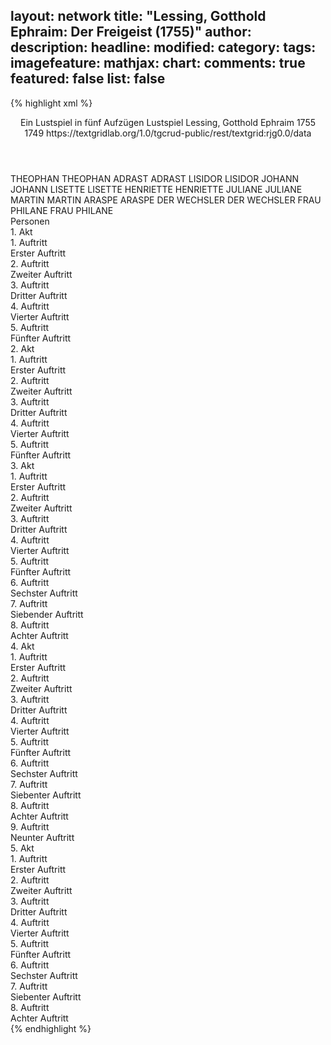 layout: network
title: "Lessing, Gotthold Ephraim: Der Freigeist (1755)"
author:
description:
headline:
modified:
category:
tags:
imagefeature:
mathjax:
chart:
comments: true
featured: false
list: false
---
{% highlight xml %}
<?xml-model href="https://raw.githubusercontent.com/DLiNa/project/master/rules/lina.rnc"?><?xml-model href="https://raw.githubusercontent.com/DLiNa/project/master/rules/lina.sch"?>
<play xmlns="http://lina.digital">
  <header>
    <title>Der Freigeist</title>
    <subtitle>Ein Lustspiel in fünf Aufzügen</subtitle>
    <genretitle>Lustspiel</genretitle>
    <author>Lessing, Gotthold Ephraim</author>
    <date type="print" when="1755">1755</date>
    <date type="premiere"/>
    <date type="written" when="1749">1749</date>
    <source>https://textgridlab.org/1.0/tgcrud-public/rest/textgrid:rjg0.0/data</source>
  </header>
  <personae>
    <character>
      <name>THEOPHAN</name>
      <alias xml:id="theophan">
        <name>THEOPHAN</name>
      </alias>
    </character>
    <character>
      <name>ADRAST</name>
      <alias xml:id="adrast">
        <name>ADRAST</name>
      </alias>
    </character>
    <character>
      <name>LISIDOR</name>
      <alias xml:id="lisidor">
        <name>LISIDOR</name>
      </alias>
    </character>
    <character>
      <name>JOHANN</name>
      <alias xml:id="johann">
        <name>JOHANN</name>
      </alias>
    </character>
    <character>
      <name>LISETTE</name>
      <alias xml:id="lisette">
        <name>LISETTE</name>
      </alias>
    </character>
    <character>
      <name>HENRIETTE</name>
      <alias xml:id="henriette">
        <name>HENRIETTE</name>
      </alias>
    </character>
    <character>
      <name>JULIANE</name>
      <alias xml:id="juliane">
        <name>JULIANE</name>
      </alias>
    </character>
    <character>
      <name>MARTIN</name>
      <alias xml:id="martin">
        <name>MARTIN</name>
      </alias>
    </character>
    <character>
      <name>ARASPE</name>
      <alias xml:id="araspe">
        <name>ARASPE</name>
      </alias>
    </character>
    <character>
      <name>DER WECHSLER</name>
      <alias xml:id="der_wechsler">
        <name>DER WECHSLER</name>
      </alias>
    </character>
    <character>
      <name>FRAU PHILANE</name>
      <alias xml:id="frau_philane">
        <name>FRAU PHILANE</name>
      </alias>
    </character>
  </personae>
  <text>
    <div>
      <head>Personen</head>
    </div>
    <div>
      <head>1. Akt</head>
      <div>
        <head>1. Auftritt</head>
        <div>
          <head>Erster Auftritt</head>
          <sp who="#theophan">
            <amount n="23" unit="speech_acts"/>
            <amount n="1007" unit="words"/>
            <amount n="9" unit="lines"/>
            <amount n="5869" unit="chars"/>
          </sp>
          <sp who="#adrast">
            <amount n="22" unit="speech_acts"/>
            <amount n="657" unit="words"/>
            <amount n="10" unit="lines"/>
            <amount n="3836" unit="chars"/>
          </sp>
        </div>
      </div>
      <div>
        <head>2. Auftritt</head>
        <div>
          <head>Zweiter Auftritt</head>
          <sp who="#adrast">
            <amount n="1" unit="speech_acts"/>
            <amount n="176" unit="words"/>
            <amount n="978" unit="chars"/>
          </sp>
        </div>
      </div>
      <div>
        <head>3. Auftritt</head>
        <div>
          <head>Dritter Auftritt</head>
          <sp who="#lisidor">
            <amount n="15" unit="speech_acts"/>
            <amount n="772" unit="words"/>
            <amount n="5" unit="lines"/>
            <amount n="4109" unit="chars"/>
          </sp>
          <sp who="#adrast">
            <amount n="14" unit="speech_acts"/>
            <amount n="265" unit="words"/>
            <amount n="9" unit="lines"/>
            <amount n="1560" unit="chars"/>
          </sp>
        </div>
      </div>
      <div>
        <head>4. Auftritt</head>
        <div>
          <head>Vierter Auftritt</head>
          <sp who="#johann">
            <amount n="14" unit="speech_acts"/>
            <amount n="99" unit="words"/>
            <amount n="13" unit="lines"/>
            <amount n="504" unit="chars"/>
          </sp>
          <sp who="#lisidor">
            <amount n="9" unit="speech_acts"/>
            <amount n="103" unit="words"/>
            <amount n="8" unit="lines"/>
            <amount n="529" unit="chars"/>
          </sp>
          <sp who="#adrast">
            <amount n="9" unit="speech_acts"/>
            <amount n="42" unit="words"/>
            <amount n="9" unit="lines"/>
            <amount n="215" unit="chars"/>
          </sp>
        </div>
      </div>
      <div>
        <head>5. Auftritt</head>
        <div>
          <head>Fünfter Auftritt</head>
          <sp who="#johann">
            <amount n="28" unit="speech_acts"/>
            <amount n="634" unit="words"/>
            <amount n="13" unit="lines"/>
            <amount n="3245" unit="chars"/>
          </sp>
          <sp who="#adrast">
            <amount n="27" unit="speech_acts"/>
            <amount n="382" unit="words"/>
            <amount n="22" unit="lines"/>
            <amount n="2034" unit="chars"/>
          </sp>
        </div>
      </div>
    </div>
    <div>
      <head>2. Akt</head>
      <div>
        <head>1. Auftritt</head>
        <div>
          <head>Erster Auftritt</head>
          <sp who="#lisette">
            <amount n="12" unit="speech_acts"/>
            <amount n="345" unit="words"/>
            <amount n="7" unit="lines"/>
            <amount n="1952" unit="chars"/>
          </sp>
          <sp who="#henriette">
            <amount n="15" unit="speech_acts"/>
            <amount n="562" unit="words"/>
            <amount n="6" unit="lines"/>
            <amount n="3067" unit="chars"/>
          </sp>
          <sp who="#juliane">
            <amount n="12" unit="speech_acts"/>
            <amount n="415" unit="words"/>
            <amount n="6" unit="lines"/>
            <amount n="2322" unit="chars"/>
          </sp>
        </div>
      </div>
      <div>
        <head>2. Auftritt</head>
        <div>
          <head>Zweiter Auftritt</head>
          <sp who="#henriette">
            <amount n="9" unit="speech_acts"/>
            <amount n="230" unit="words"/>
            <amount n="6" unit="lines"/>
            <amount n="1217" unit="chars"/>
          </sp>
          <sp who="#juliane">
            <amount n="7" unit="speech_acts"/>
            <amount n="108" unit="words"/>
            <amount n="5" unit="lines"/>
            <amount n="654" unit="chars"/>
          </sp>
          <sp who="#theophan">
            <amount n="8" unit="speech_acts"/>
            <amount n="362" unit="words"/>
            <amount n="4" unit="lines"/>
            <amount n="2062" unit="chars"/>
          </sp>
        </div>
      </div>
      <div>
        <head>3. Auftritt</head>
        <div>
          <head>Dritter Auftritt</head>
          <sp who="#lisette">
            <amount n="13" unit="speech_acts"/>
            <amount n="616" unit="words"/>
            <amount n="4" unit="lines"/>
            <amount n="3378" unit="chars"/>
          </sp>
          <sp who="#theophan">
            <amount n="13" unit="speech_acts"/>
            <amount n="150" unit="words"/>
            <amount n="11" unit="lines"/>
            <amount n="811" unit="chars"/>
          </sp>
        </div>
      </div>
      <div>
        <head>4. Auftritt</head>
        <div>
          <head>Vierter Auftritt</head>
          <sp who="#lisette">
            <amount n="1" unit="speech_acts"/>
            <amount n="124" unit="words"/>
            <amount n="663" unit="chars"/>
          </sp>
        </div>
      </div>
      <div>
        <head>5. Auftritt</head>
        <div>
          <head>Fünfter Auftritt</head>
          <sp who="#johann">
            <amount n="35" unit="speech_acts"/>
            <amount n="1139" unit="words"/>
            <amount n="19" unit="lines"/>
            <amount n="5925" unit="chars"/>
          </sp>
          <sp who="#martin">
            <amount n="37" unit="speech_acts"/>
            <amount n="815" unit="words"/>
            <amount n="23" unit="lines"/>
            <amount n="3990" unit="chars"/>
          </sp>
          <sp who="#lisette">
            <amount n="4" unit="speech_acts"/>
            <amount n="34" unit="words"/>
            <amount n="4" unit="lines"/>
            <amount n="180" unit="chars"/>
          </sp>
        </div>
      </div>
    </div>
    <div>
      <head>3. Akt</head>
      <div>
        <head>1. Auftritt</head>
        <div>
          <head>Erster Auftritt</head>
          <sp who="#araspe">
            <amount n="14" unit="speech_acts"/>
            <amount n="705" unit="words"/>
            <amount n="7" unit="lines"/>
            <amount n="3910" unit="chars"/>
          </sp>
          <sp who="#theophan">
            <amount n="13" unit="speech_acts"/>
            <amount n="689" unit="words"/>
            <amount n="7" unit="lines"/>
            <amount n="3859" unit="chars"/>
          </sp>
        </div>
      </div>
      <div>
        <head>2. Auftritt</head>
        <div>
          <head>Zweiter Auftritt</head>
          <sp who="#adrast">
            <amount n="5" unit="speech_acts"/>
            <amount n="47" unit="words"/>
            <amount n="4" unit="lines"/>
            <amount n="262" unit="chars"/>
          </sp>
          <sp who="#theophan">
            <amount n="4" unit="speech_acts"/>
            <amount n="82" unit="words"/>
            <amount n="3" unit="lines"/>
            <amount n="467" unit="chars"/>
          </sp>
          <sp who="#araspe">
            <amount n="3" unit="speech_acts"/>
            <amount n="54" unit="words"/>
            <amount n="2" unit="lines"/>
            <amount n="288" unit="chars"/>
          </sp>
        </div>
      </div>
      <div>
        <head>3. Auftritt</head>
        <div>
          <head>Dritter Auftritt</head>
          <sp who="#adrast">
            <amount n="1" unit="speech_acts"/>
            <amount n="72" unit="words"/>
            <amount n="415" unit="chars"/>
          </sp>
        </div>
      </div>
      <div>
        <head>4. Auftritt</head>
        <div>
          <head>Vierter Auftritt</head>
          <sp who="#johann">
            <amount n="11" unit="speech_acts"/>
            <amount n="217" unit="words"/>
            <amount n="7" unit="lines"/>
            <amount n="1174" unit="chars"/>
          </sp>
          <sp who="#adrast">
            <amount n="10" unit="speech_acts"/>
            <amount n="189" unit="words"/>
            <amount n="7" unit="lines"/>
            <amount n="1010" unit="chars"/>
          </sp>
        </div>
      </div>
      <div>
        <head>5. Auftritt</head>
        <div>
          <head>Fünfter Auftritt</head>
          <sp who="#theophan">
            <amount n="23" unit="speech_acts"/>
            <amount n="551" unit="words"/>
            <amount n="12" unit="lines"/>
            <amount n="3076" unit="chars"/>
          </sp>
          <sp who="#adrast">
            <amount n="23" unit="speech_acts"/>
            <amount n="394" unit="words"/>
            <amount n="17" unit="lines"/>
            <amount n="2137" unit="chars"/>
          </sp>
          <sp who="#johann">
            <amount n="6" unit="speech_acts"/>
            <amount n="74" unit="words"/>
            <amount n="4" unit="lines"/>
            <amount n="372" unit="chars"/>
          </sp>
        </div>
      </div>
      <div>
        <head>6. Auftritt</head>
        <div>
          <head>Sechster Auftritt</head>
          <sp who="#adrast">
            <amount n="6" unit="speech_acts"/>
            <amount n="144" unit="words"/>
            <amount n="3" unit="lines"/>
            <amount n="737" unit="chars"/>
          </sp>
          <sp who="#theophan">
            <amount n="6" unit="speech_acts"/>
            <amount n="87" unit="words"/>
            <amount n="5" unit="lines"/>
            <amount n="465" unit="chars"/>
          </sp>
        </div>
      </div>
      <div>
        <head>7. Auftritt</head>
        <div>
          <head>Siebender Auftritt</head>
          <sp who="#adrast">
            <amount n="1" unit="speech_acts"/>
            <amount n="141" unit="words"/>
            <amount n="777" unit="chars"/>
          </sp>
        </div>
      </div>
      <div>
        <head>8. Auftritt</head>
        <div>
          <head>Achter Auftritt</head>
          <sp who="#henriette">
            <amount n="14" unit="speech_acts"/>
            <amount n="434" unit="words"/>
            <amount n="5" unit="lines"/>
            <amount n="2381" unit="chars"/>
          </sp>
          <sp who="#adrast">
            <amount n="13" unit="speech_acts"/>
            <amount n="204" unit="words"/>
            <amount n="9" unit="lines"/>
            <amount n="1123" unit="chars"/>
          </sp>
        </div>
      </div>
    </div>
    <div>
      <head>4. Akt</head>
      <div>
        <head>1. Auftritt</head>
        <div>
          <head>Erster Auftritt</head>
          <sp who="#henriette">
            <amount n="13" unit="speech_acts"/>
            <amount n="229" unit="words"/>
            <amount n="8" unit="lines"/>
            <amount n="1234" unit="chars"/>
          </sp>
          <sp who="#juliane">
            <amount n="13" unit="speech_acts"/>
            <amount n="183" unit="words"/>
            <amount n="11" unit="lines"/>
            <amount n="987" unit="chars"/>
          </sp>
          <sp who="#lisette">
            <amount n="2" unit="speech_acts"/>
            <amount n="54" unit="words"/>
            <amount n="306" unit="chars"/>
          </sp>
        </div>
      </div>
      <div>
        <head>2. Auftritt</head>
        <div>
          <head>Zweiter Auftritt</head>
          <sp who="#henriette">
            <amount n="6" unit="speech_acts"/>
            <amount n="217" unit="words"/>
            <amount n="2" unit="lines"/>
            <amount n="1245" unit="chars"/>
          </sp>
          <sp who="#juliane">
            <amount n="2" unit="speech_acts"/>
            <amount n="11" unit="words"/>
            <amount n="2" unit="lines"/>
            <amount n="68" unit="chars"/>
          </sp>
          <sp who="#adrast">
            <amount n="2" unit="speech_acts"/>
            <amount n="26" unit="words"/>
            <amount n="2" unit="lines"/>
            <amount n="147" unit="chars"/>
          </sp>
          <sp who="#lisette">
            <amount n="1" unit="speech_acts"/>
            <amount n="9" unit="words"/>
            <amount n="1" unit="lines"/>
            <amount n="53" unit="chars"/>
          </sp>
        </div>
      </div>
      <div>
        <head>3. Auftritt</head>
        <div>
          <head>Dritter Auftritt</head>
          <sp who="#juliane">
            <amount n="19" unit="speech_acts"/>
            <amount n="645" unit="words"/>
            <amount n="11" unit="lines"/>
            <amount n="3729" unit="chars"/>
          </sp>
          <sp who="#adrast">
            <amount n="18" unit="speech_acts"/>
            <amount n="1031" unit="words"/>
            <amount n="9" unit="lines"/>
            <amount n="5799" unit="chars"/>
          </sp>
        </div>
      </div>
      <div>
        <head>4. Auftritt</head>
        <div>
          <head>Vierter Auftritt</head>
          <sp who="#henriette">
            <amount n="2" unit="speech_acts"/>
            <amount n="15" unit="words"/>
            <amount n="2" unit="lines"/>
            <amount n="76" unit="chars"/>
          </sp>
          <sp who="#adrast">
            <amount n="2" unit="speech_acts"/>
            <amount n="186" unit="words"/>
            <amount n="1032" unit="chars"/>
          </sp>
          <sp who="#juliane">
            <amount n="1" unit="speech_acts"/>
            <amount n="7" unit="words"/>
            <amount n="1" unit="lines"/>
            <amount n="30" unit="chars"/>
          </sp>
        </div>
      </div>
      <div>
        <head>5. Auftritt</head>
        <div>
          <head>Fünfter Auftritt</head>
          <sp who="#adrast">
            <amount n="6" unit="speech_acts"/>
            <amount n="200" unit="words"/>
            <amount n="1" unit="lines"/>
            <amount n="1081" unit="chars"/>
          </sp>
          <sp who="#juliane">
            <amount n="5" unit="speech_acts"/>
            <amount n="36" unit="words"/>
            <amount n="5" unit="lines"/>
            <amount n="212" unit="chars"/>
          </sp>
        </div>
      </div>
      <div>
        <head>6. Auftritt</head>
        <div>
          <head>Sechster Auftritt</head>
          <sp who="#juliane">
            <amount n="3" unit="speech_acts"/>
            <amount n="75" unit="words"/>
            <amount n="1" unit="lines"/>
            <amount n="438" unit="chars"/>
          </sp>
          <sp who="#adrast">
            <amount n="1" unit="speech_acts"/>
            <amount n="67" unit="words"/>
            <amount n="385" unit="chars"/>
          </sp>
          <sp who="#theophan">
            <amount n="2" unit="speech_acts"/>
            <amount n="27" unit="words"/>
            <amount n="1" unit="lines"/>
            <amount n="156" unit="chars"/>
          </sp>
        </div>
      </div>
      <div>
        <head>7. Auftritt</head>
        <div>
          <head>Siebenter Auftritt</head>
          <sp who="#theophan">
            <amount n="8" unit="speech_acts"/>
            <amount n="177" unit="words"/>
            <amount n="5" unit="lines"/>
            <amount n="926" unit="chars"/>
          </sp>
          <sp who="#adrast">
            <amount n="7" unit="speech_acts"/>
            <amount n="326" unit="words"/>
            <amount n="2" unit="lines"/>
            <amount n="1779" unit="chars"/>
          </sp>
        </div>
      </div>
      <div>
        <head>8. Auftritt</head>
        <div>
          <head>Achter Auftritt</head>
          <sp who="#henriette">
            <amount n="15" unit="speech_acts"/>
            <amount n="180" unit="words"/>
            <amount n="12" unit="lines"/>
            <amount n="972" unit="chars"/>
          </sp>
          <sp who="#theophan">
            <amount n="14" unit="speech_acts"/>
            <amount n="172" unit="words"/>
            <amount n="11" unit="lines"/>
            <amount n="892" unit="chars"/>
          </sp>
          <sp who="#lisette">
            <amount n="18" unit="speech_acts"/>
            <amount n="581" unit="words"/>
            <amount n="9" unit="lines"/>
            <amount n="3190" unit="chars"/>
          </sp>
        </div>
      </div>
      <div>
        <head>9. Auftritt</head>
        <div>
          <head>Neunter Auftritt</head>
          <sp who="#der_wechsler">
            <amount n="9" unit="speech_acts"/>
            <amount n="128" unit="words"/>
            <amount n="7" unit="lines"/>
            <amount n="688" unit="chars"/>
          </sp>
          <sp who="#theophan">
            <amount n="9" unit="speech_acts"/>
            <amount n="144" unit="words"/>
            <amount n="6" unit="lines"/>
            <amount n="801" unit="chars"/>
          </sp>
        </div>
      </div>
    </div>
    <div>
      <head>5. Akt</head>
      <div>
        <head>1. Auftritt</head>
        <div>
          <head>Erster Auftritt</head>
          <sp who="#adrast">
            <amount n="23" unit="speech_acts"/>
            <amount n="429" unit="words"/>
            <amount n="13" unit="lines"/>
            <amount n="2325" unit="chars"/>
          </sp>
          <sp who="#der_wechsler">
            <amount n="23" unit="speech_acts"/>
            <amount n="345" unit="words"/>
            <amount n="18" unit="lines"/>
            <amount n="1865" unit="chars"/>
          </sp>
        </div>
      </div>
      <div>
        <head>2. Auftritt</head>
        <div>
          <head>Zweiter Auftritt</head>
          <sp who="#adrast">
            <amount n="1" unit="speech_acts"/>
            <amount n="183" unit="words"/>
            <amount n="957" unit="chars"/>
          </sp>
        </div>
      </div>
      <div>
        <head>3. Auftritt</head>
        <div>
          <head>Dritter Auftritt</head>
          <sp who="#theophan">
            <amount n="49" unit="speech_acts"/>
            <amount n="1070" unit="words"/>
            <amount n="34" unit="lines"/>
            <amount n="5949" unit="chars"/>
          </sp>
          <sp who="#adrast">
            <amount n="48" unit="speech_acts"/>
            <amount n="1031" unit="words"/>
            <amount n="28" unit="lines"/>
            <amount n="5620" unit="chars"/>
          </sp>
        </div>
      </div>
      <div>
        <head>4. Auftritt</head>
        <div>
          <head>Vierter Auftritt</head>
          <sp who="#lisidor">
            <amount n="13" unit="speech_acts"/>
            <amount n="403" unit="words"/>
            <amount n="6" unit="lines"/>
            <amount n="2093" unit="chars"/>
          </sp>
          <sp who="#theophan">
            <amount n="7" unit="speech_acts"/>
            <amount n="110" unit="words"/>
            <amount n="5" unit="lines"/>
            <amount n="574" unit="chars"/>
          </sp>
          <sp who="#adrast">
            <amount n="5" unit="speech_acts"/>
            <amount n="55" unit="words"/>
            <amount n="4" unit="lines"/>
            <amount n="312" unit="chars"/>
          </sp>
          <sp who="#theophan #adrast">
            <amount n="1" unit="speech_acts"/>
            <amount n="7" unit="words"/>
            <amount n="1" unit="lines"/>
            <amount n="29" unit="chars"/>
          </sp>
        </div>
      </div>
      <div>
        <head>5. Auftritt</head>
        <div>
          <head>Fünfter Auftritt</head>
          <sp who="#lisette">
            <amount n="7" unit="speech_acts"/>
            <amount n="55" unit="words"/>
            <amount n="6" unit="lines"/>
            <amount n="289" unit="chars"/>
          </sp>
          <sp who="#lisidor">
            <amount n="6" unit="speech_acts"/>
            <amount n="27" unit="words"/>
            <amount n="6" unit="lines"/>
            <amount n="147" unit="chars"/>
          </sp>
        </div>
      </div>
      <div>
        <head>6. Auftritt</head>
        <div>
          <head>Sechster Auftritt</head>
          <sp who="#lisidor">
            <amount n="9" unit="speech_acts"/>
            <amount n="220" unit="words"/>
            <amount n="5" unit="lines"/>
            <amount n="1175" unit="chars"/>
          </sp>
          <sp who="#adrast">
            <amount n="7" unit="speech_acts"/>
            <amount n="94" unit="words"/>
            <amount n="5" unit="lines"/>
            <amount n="486" unit="chars"/>
          </sp>
          <sp who="#theophan">
            <amount n="3" unit="speech_acts"/>
            <amount n="17" unit="words"/>
            <amount n="3" unit="lines"/>
            <amount n="90" unit="chars"/>
          </sp>
        </div>
      </div>
      <div>
        <head>7. Auftritt</head>
        <div>
          <head>Siebenter Auftritt</head>
          <sp who="#lisette">
            <amount n="4" unit="speech_acts"/>
            <amount n="59" unit="words"/>
            <amount n="3" unit="lines"/>
            <amount n="348" unit="chars"/>
          </sp>
          <sp who="#lisidor">
            <amount n="7" unit="speech_acts"/>
            <amount n="121" unit="words"/>
            <amount n="4" unit="lines"/>
            <amount n="698" unit="chars"/>
          </sp>
          <sp who="#juliane">
            <amount n="3" unit="speech_acts"/>
            <amount n="52" unit="words"/>
            <amount n="2" unit="lines"/>
            <amount n="275" unit="chars"/>
          </sp>
          <sp who="#henriette">
            <amount n="4" unit="speech_acts"/>
            <amount n="33" unit="words"/>
            <amount n="4" unit="lines"/>
            <amount n="195" unit="chars"/>
          </sp>
          <sp who="#adrast">
            <amount n="2" unit="speech_acts"/>
            <amount n="37" unit="words"/>
            <amount n="1" unit="lines"/>
            <amount n="210" unit="chars"/>
          </sp>
          <sp who="#theophan">
            <amount n="3" unit="speech_acts"/>
            <amount n="147" unit="words"/>
            <amount n="809" unit="chars"/>
          </sp>
        </div>
      </div>
      <div>
        <head>8. Auftritt</head>
        <div>
          <head>Achter Auftritt</head>
          <sp who="#frau_philane">
            <amount n="3" unit="speech_acts"/>
            <amount n="187" unit="words"/>
            <amount n="1" unit="lines"/>
            <amount n="1026" unit="chars"/>
          </sp>
          <sp who="#lisidor">
            <amount n="3" unit="speech_acts"/>
            <amount n="60" unit="words"/>
            <amount n="1" unit="lines"/>
            <amount n="311" unit="chars"/>
          </sp>
          <sp who="#adrast">
            <amount n="1" unit="speech_acts"/>
            <amount n="40" unit="words"/>
            <amount n="206" unit="chars"/>
          </sp>
          <sp who="#theophan">
            <amount n="1" unit="speech_acts"/>
            <amount n="17" unit="words"/>
            <amount n="107" unit="chars"/>
          </sp>
          <sp who="#lisette">
            <amount n="1" unit="speech_acts"/>
            <amount n="15" unit="words"/>
            <amount n="1" unit="lines"/>
            <amount n="78" unit="chars"/>
          </sp>
        </div>
      </div>
    </div>
  </text>
</play>
{% endhighlight %}